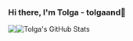 ### Hi there, I'm Tolga - tolgaand👋

<div style="display:flex;">
<img align="center" src="https://github-readme-stats.vercel.app/api/top-langs/?username=tolgaand&title_color=ffffff&text_color=c9cacc&icon_color=2bbc8a&bg_color=1d1f21" />
<img align="center" src="https://github-readme-stats.vercel.app/api?username=tolgaand&show_icons=true&line_height=27&count_private=true&title_color=ffffff&text_color=c9cacc&icon_color=2bbc8a&bg_color=1d1f21" alt="Tolga's GitHub Stats" />
</div>
